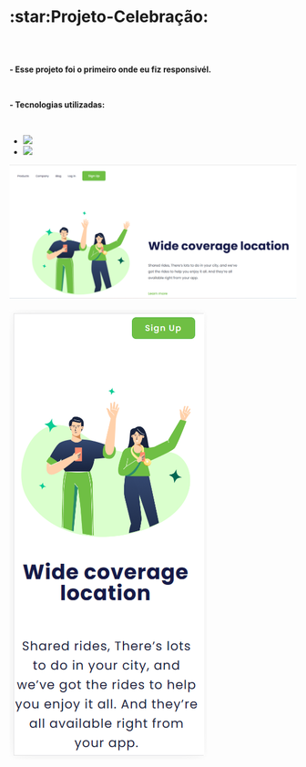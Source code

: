 
<h1><b>:star:Projeto-Celebração:<b></h1>
<br>
<br>

<p>- Esse projeto foi o primeiro onde eu fiz responsivél.</p>
<br>

<p>- Tecnologias utilizadas: </p>
<br>
 <ul> 
<li> <img src="https://img.shields.io/badge/HTML5-E34F26?style=for-the-badge&logo=html5&logoColor=white" /> 
<li> <img src="https://img.shields.io/badge/CSS-239120?&style=for-the-badge&logo=css3&logoColor=white" />

 </ul>

<img src="https://github.com/Guilherme-Alvarez/DevClub/blob/master/Assets/DesafioCss.png?raw=true" />
<br>
<br>
<img src="https://github.com/Guilherme-Alvarez/DevClub/blob/master/Assets/Captura%20de%20Tela%20(8).png?raw=true"  />
